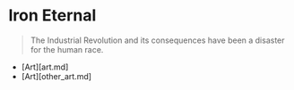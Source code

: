 # Iron Eternal

> The Industrial Revolution and its consequences have been a disaster for the human race.

- [Art][art.md]
- [Art][other_art.md]
